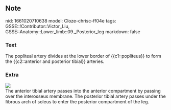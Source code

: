 ## Note
nid: 1661020710638
model: Cloze-chrisc-ff04e
tags: GSSE::!Contributor::Victor_Liu, GSSE::Anatomy::Lower_limb::09._Posterior_leg
markdown: false

### Text
The popliteal artery divides at the lower border of {{c1::popliteus}} to form the {{c2::anterior and posterior tibial}} arteries.

### Extra
<img src="paste-b9c00444e59fc1ea15a61b1b9037e7d68707d5d9.jpg">
<div>
  The anterior tibial artery passes into the anterior compartment
  by passing over the interosseus membrane. The posterior tibial
  artery passes under the fibrous arch of soleus to enter the
  posterior compartment of the leg.
</div>
